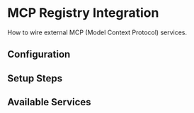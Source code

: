 # MCP Registry Integration

How to wire external MCP (Model Context Protocol) services.

## Configuration

## Setup Steps

## Available Services